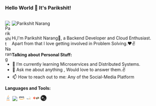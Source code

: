 ### Hello World 👋 It's Parikshit!

<br/>


<a href="https://www.linkedin.com/in/parikshit-narang/">
<img align="left" alt="Parikshit Narang" width="22px" src="https://cdn.jsdelivr.net/npm/simple-icons@v3/icons/linkedin.svg" />
</a>
<a href="https://leetcode.com/parikshit3097/">
  <img align="left" alt="Parikshit Narang" src="https://img.shields.io/badge/-LeetCode-FFA116?style=for-the-badge&logo=LeetCode&logoColor=black" />
</a>
<br />

<br />

Hi,I'm Parikshit Narang🙌, a Backend Developer and Cloud Enthusiast. Apart from that I love getting involved in Problem Solving.❤✌


**Talking about Personal Stuff:**

- 🌱 I’m currently learning Microservices and Distributed Systems.
- 💬 Ask me about anything , Would love to answer them.✌
- 📫 How to reach out to me: Any of the Social-Media Platform 

**Languages and Tools:**


<code><img height="20" src="https://raw.githubusercontent.com/github/explore/80688e429a7d4ef2fca1e82350fe8e3517d3494d/topics/java/java.png"></code>
<code><img height="20" src="https://img.shields.io/badge/Spring_Boot-F2F4F9?style=for-the-badge&logo=spring-boot"></code>
<code><img height="20" src="https://raw.githubusercontent.com/github/explore/80688e429a7d4ef2fca1e82350fe8e3517d3494d/topics/aws/aws.png"></code>
<code><img height="20" src="https://raw.githubusercontent.com/github/explore/80688e429a7d4ef2fca1e82350fe8e3517d3494d/topics/mysql/mysql.png"></code>
<code><img height="20" src="https://raw.githubusercontent.com/github/explore/80688e429a7d4ef2fca1e82350fe8e3517d3494d/topics/git/git.png"></code>
<code><img height="20" src="https://raw.githubusercontent.com/github/explore/80688e429a7d4ef2fca1e82350fe8e3517d3494d/topics/terminal/terminal.png"></code>

